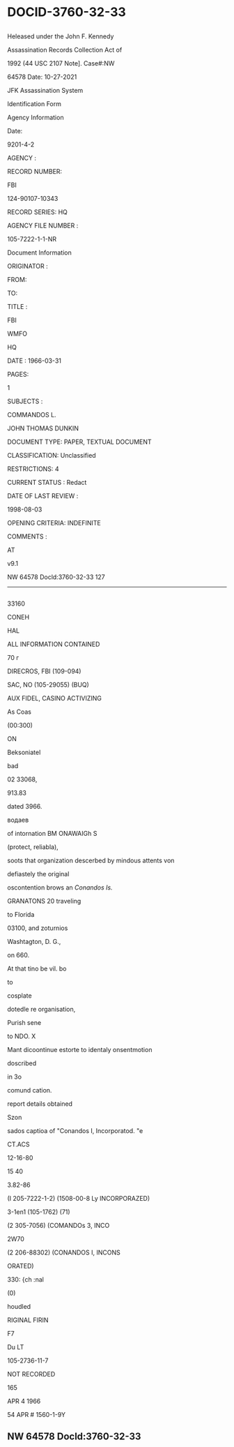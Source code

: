 # DOCID-3760-32-33

##
Heleased under the John F. Kennedy

Assassination Records Collection Act of

1992 (44 USC 2107 Note]. Case#:NW

64578 Date: 10-27-2021

JFK Assassination System

Identification Form

Agency Information

Date:

9201-4-2

AGENCY :

RECORD NUMBER:

FBI

124-90107-10343

RECORD SERIES: HQ

AGENCY FILE NUMBER :

105-7222-1-1-NR

Document Information

ORIGINATOR :

FROM:

TO:

TITLE :

FBI

WMFO

HQ

DATE : 1966-03-31

PAGES:

1

SUBJECTS :

COMMANDOS L.

JOHN THOMAS DUNKIN

DOCUMENT TYPE: PAPER, TEXTUAL DOCUMENT

CLASSIFICATION: Unclassified

RESTRICTIONS: 4

CURRENT STATUS : Redact

DATE OF LAST REVIEW :

1998-08-03

OPENING CRITERIA: INDEFINITE

COMMENTS :

AT

v9.1

NW 64578 Docld:3760-32-33
127

---

##
33160

CONEH

HAL

ALL INFORMATION CONTAINED

70 г

DIRECROS, FBI (109-094)

SAC, NO (105-29055) (BUQ)

AUX FIDEL, CASINO ACTIVIZING

As Coas

(00:300)

ON

Beksoniatel

bad

02 33068,

913.83

dated 3966.

водаев

of intornation BM ONAWAIGh S

(protect, reliabla),

soots that organization descerbed by mindous attents von

defiastely the original

oscontention brows an *Conandos Is.*

GRANATONS 20 traveling

to Florida

03100, and zoturnios

Washtagton, D. G.,

on 660.

At that tino be vil. bo

to

cosplate

dotedle re organisation,

Purish sene

to NDO. X

Mant dicoontinue estorte to identaly onsentmotion

doscribed

in 3o

comund cation.

report details obtained

Szon

sados captioa of "Conandos I, Incorporatod. "e

CT.ACS

12-16-80

15 40

3.82-86

(I 205-7222-1-2) (1508-00-8 Ly INCORPORAZED)

3-1en1 (105-1762) (71)

(2 305-7056) (COMANDOs 3, INCO

2W70

(2 206-88302) (CONANDOS I, INCONS

ORATED)

330: {ch :nal

(0)

houdled

RIGINAL FIRIN

F7

Du LT

105-2736-11-7

NOT RECORDED

165

APR 4 1966

54 APR # 1560-1-9Y

NW 64578 Docld:3760-32-33
---

